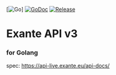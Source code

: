 [![Go](https://img.shields.io/github/go-mod/go-version/nskforward/exante)]
[![GoDoc](https://pkg.go.dev/badge/github.com/nskforward/exante?status.svg)](https://pkg.go.dev/github.com/nskforward/exante?tab=doc)
[![Release](https://img.shields.io/github/release/nskforward/exante.svg?style=flat-square)](https://github.com/nskforward/exante/tags)

# Exante API v3

### for Golang

spec: https://api-live.exante.eu/api-docs/
